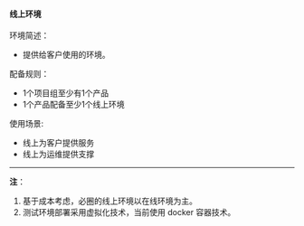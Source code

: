 #### 线上环境

环境简述：
* 提供给客户使用的环境。

配备规则：
* 1个项目组至少有1个产品
* 1个产品配备至少1个线上环境


使用场景:
* 线上为客户提供服务
* 线上为运维提供支撑

---

**注**：

1. 基于成本考虑，必圈的线上环境以在线环境为主。
2. 测试环境部署采用虚拟化技术，当前使用 docker 容器技术。